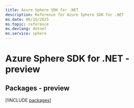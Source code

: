 ```yaml
---
title: Azure Sphere SDK for .NET
description: Reference for Azure Sphere SDK for .NET
ms.date: 06/16/2025
ms.topic: reference
ms.devlang: dotnet
ms.service: sphere
---
```

# Azure Sphere SDK for .NET - preview
## Packages - preview
[!INCLUDE [packages](sphere-index.md)]